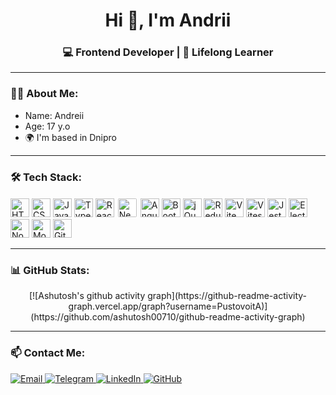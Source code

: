<h1 align="center">Hi 👋, I'm Andrii</h1>
<h3 align="center">💻 Frontend Developer | 🌱 Lifelong Learner</h3>

---


### 👨‍💻 About Me:
- Name: Andreii
- Age: 17 y.o 
- 🌍  I'm based in Dnipro

---

### 🛠️ Tech Stack:

<p align="left">
  <!-- Frontend -->
  <img src="https://cdn.jsdelivr.net/gh/devicons/devicon/icons/html5/html5-original.svg" height="30" alt="HTML5" />
  <img src="https://cdn.jsdelivr.net/gh/devicons/devicon/icons/css3/css3-original.svg" height="30" alt="CSS3" />
  <img src="https://cdn.jsdelivr.net/gh/devicons/devicon/icons/javascript/javascript-original.svg" height="30" alt="JavaScript" />
  <img src="https://cdn.jsdelivr.net/gh/devicons/devicon/icons/typescript/typescript-original.svg" height="30" alt="TypeScript" />
  <img src="https://cdn.jsdelivr.net/gh/devicons/devicon/icons/react/react-original.svg" height="30" alt="React" />
  <img src="https://cdn.jsdelivr.net/gh/devicons/devicon/icons/nextjs/nextjs-original.svg" height="30" alt="Next.js" style="background-color: white; padding: 2px; border-radius: 4px;" />
  <img src="https://cdn.jsdelivr.net/gh/devicons/devicon/icons/angularjs/angularjs-original.svg" height="30" alt="Angular" />
  <img src="https://cdn.jsdelivr.net/gh/devicons/devicon/icons/bootstrap/bootstrap-original.svg" height="30" alt="Bootstrap" />
  <img src="https://cdn.jsdelivr.net/gh/devicons/devicon/icons/jquery/jquery-original.svg" height="30" alt="jQuery" />

  <!-- Tools & Libraries -->
  <img src="https://cdn.jsdelivr.net/gh/devicons/devicon/icons/redux/redux-original.svg" height="30" alt="Redux" />
  <img src="https://cdn.jsdelivr.net/gh/devicons/devicon/icons/vite/vite-original.svg" height="30" alt="Vite" />
  <img src="https://vitest.dev/logo.svg" height="30" alt="Vitest" />
  <img src="https://cdn.jsdelivr.net/gh/devicons/devicon/icons/jest/jest-plain.svg" height="30" alt="Jest" />
  <img src="https://cdn.jsdelivr.net/gh/devicons/devicon/icons/electron/electron-original.svg" height="30" alt="Electron" />

  <!-- Backend & DB -->
  <img src="https://cdn.jsdelivr.net/gh/devicons/devicon/icons/nodejs/nodejs-original.svg" height="30" alt="Node.js" />
  <img src="https://cdn.jsdelivr.net/gh/devicons/devicon/icons/mongodb/mongodb-original.svg" height="30" alt="MongoDB" />

  <!-- Version control -->
  <img src="https://cdn.jsdelivr.net/gh/devicons/devicon/icons/git/git-original.svg" height="30" alt="Git" />
</p>


---

### 📊 GitHub Stats:

<p align="center">
  [![Ashutosh's github activity graph](https://github-readme-activity-graph.vercel.app/graph?username=PustovoitA)](https://github.com/ashutosh00710/github-readme-activity-graph)
</p>

---

### 📫 Contact Me:

<p align="left">
  <a href="mailto:andreipustovoit6@gmail.com" target="_blank">
    <img src="https://img.shields.io/badge/Email-D14836?style=for-the-badge&logo=gmail&logoColor=white" alt="Email"/>
  </a>
  <a href="https://t.me/st1f3nd" target="_blank">
    <img src="https://img.shields.io/badge/Telegram-2CA5E0?style=for-the-badge&logo=telegram&logoColor=white" alt="Telegram"/>
  </a>
  <a href="https://linkedin.com/in/your-link" target="_blank">
    <img src="https://img.shields.io/badge/LinkedIn-0077B5?style=for-the-badge&logo=linkedin&logoColor=white" alt="LinkedIn"/>
  </a>
  <a href="https://github.com/PustovoitA" target="_blank">
    <img src="https://img.shields.io/badge/GitHub-100000?style=for-the-badge&logo=github&logoColor=white" alt="GitHub"/>
  </a>
</p>



<!--
**PustovoitA/PustovoitA** is a ✨ _special_ ✨ repository because its `README.md` (this file) appears on your GitHub profile.

Here are some ideas to get you started:

- 🔭 I’m currently working on ...
- 🌱 I’m currently learning ...
- 👯 I’m looking to collaborate on ...
- 🤔 I’m looking for help with ...
- 💬 Ask me about ...
- 📫 How to reach me: ...
- 😄 Pronouns: ...
- ⚡ Fun fact: ...
-->
